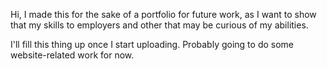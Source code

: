 Hi, I made this for the sake of a portfolio for future work, as I want to show that my skills to employers and other that may be curious of my abilities.

I'll fill this thing up once I start uploading. Probably going to do some website-related work for now.

<!---
blakescodedump/blakescodedump is a ✨ special ✨ repository because its `README.md` (this file) appears on your GitHub profile.
You can click the Preview link to take a look at your changes.
--->
